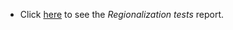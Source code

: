 - Click [here](http://raw.githack.com/carlosdobler/global_regional_freq_ww/main/reports/regionalization.html) to see the *Regionalization tests* report.